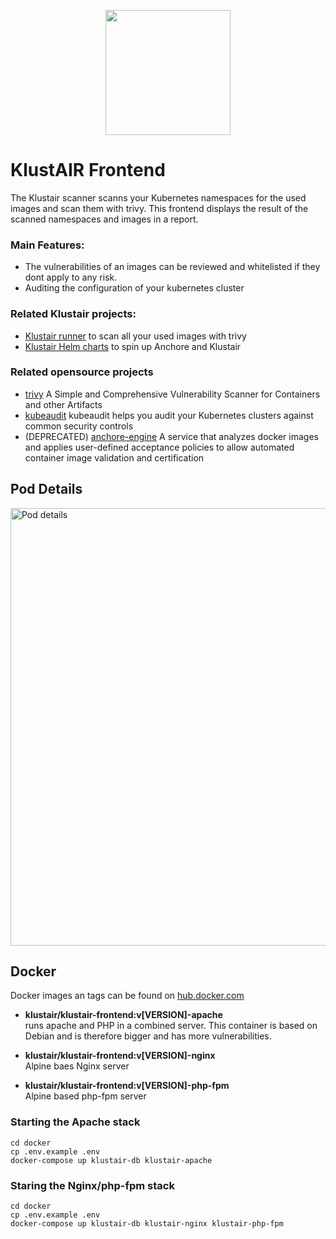 <p align="center"><img src="https://raw.githubusercontent.com/mms-gianni/klustair-frontend/master/docs/img/klustair.png" width="200"></p>

# KlustAIR Frontend
The Klustair scanner scanns your Kubernetes namespaces for the used images and scan them with trivy. This frontend displays the result of the scanned namespaces and images in a report. 

### Main Features: 
- The vulnerabilities of an images can be reviewed and whitelisted if they dont apply to any risk.
- Auditing the configuration of your kubernetes cluster 

### Related Klustair projects: 
- <a href="https://github.com/mms-gianni/klustair">Klustair runner</a> to scan all your used images with trivy
- <a href="https://github.com/mms-gianni/klustair-helm">Klustair Helm charts</a> to spin up Anchore and Klustair

### Related opensource projects
- <a href="https://github.com/aquasecurity/trivy">trivy</a> A Simple and Comprehensive Vulnerability Scanner for Containers and other Artifacts
- <a href="https://github.com/Shopify/kubeaudit">kubeaudit</a> kubeaudit helps you audit your Kubernetes clusters against common security controls
- (DEPRECATED) <a href="https://github.com/anchore/anchore-engine">anchore-engine</a> A service that analyzes docker images and applies user-defined acceptance policies to allow automated container image validation and certification

## Pod Details
<img src="https://raw.githubusercontent.com/mms-gianni/klustair-frontend/master/docs/img/image_details.png" width="700" alt="Pod details">

## Docker

Docker images an tags can be found on <a href="https://hub.docker.com/r/klustair/klustair-frontend">hub.docker.com</a>

- <b>klustair/klustair-frontend:v[VERSION]-apache</b><br>
  runs apache and PHP in a combined server. This container is based on Debian and is therefore bigger and has more vulnerabilities.

- <b>klustair/klustair-frontend:v[VERSION]-nginx</b><br>
  Alpine baes Nginx server

- <b>klustair/klustair-frontend:v[VERSION]-php-fpm</b><br>
  Alpine based php-fpm server

### Starting the Apache stack

    cd docker
    cp .env.example .env
    docker-compose up klustair-db klustair-apache

### Staring the Nginx/php-fpm stack

    cd docker
    cp .env.example .env
    docker-compose up klustair-db klustair-nginx klustair-php-fpm


